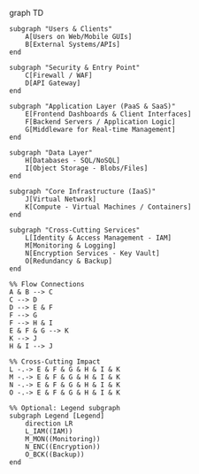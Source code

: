 graph TD

    subgraph "Users & Clients"
        A[Users on Web/Mobile GUIs]
        B[External Systems/APIs]
    end

    subgraph "Security & Entry Point"
        C[Firewall / WAF]
        D[API Gateway]
    end

    subgraph "Application Layer (PaaS & SaaS)"
        E[Frontend Dashboards & Client Interfaces]
        F[Backend Servers / Application Logic]
        G[Middleware for Real-time Management]
    end

    subgraph "Data Layer"
        H[Databases - SQL/NoSQL]
        I[Object Storage - Blobs/Files]
    end

    subgraph "Core Infrastructure (IaaS)"
        J[Virtual Network]
        K[Compute - Virtual Machines / Containers]
    end

    subgraph "Cross-Cutting Services"
        L[Identity & Access Management - IAM]
        M[Monitoring & Logging]
        N[Encryption Services - Key Vault]
        O[Redundancy & Backup]
    end

    %% Flow Connections
    A & B --> C
    C --> D
    D --> E & F
    F --> G
    F --> H & I
    E & F & G --> K
    K --> J
    H & I --> J

    %% Cross-Cutting Impact
    L -.-> E & F & G & H & I & K
    M -.-> E & F & G & H & I & K
    N -.-> E & F & G & H & I & K
    O -.-> E & F & G & H & I & K

    %% Optional: Legend subgraph
    subgraph Legend [Legend]
        direction LR
        L_IAM((IAM))
        M_MON((Monitoring))
        N_ENC((Encryption))
        O_BCK((Backup))
    end
